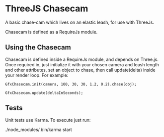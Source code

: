 ThreeJS Chasecam
================

A basic chase-cam which lives on an elastic leash, for use with ThreeJs.

Chasecam is defined as a RequireJs module.

Using the Chasecam
------------------

Chasecam is defined inside a RequireJs module, and depends on Three.js. Once required in, just initialize it with your chosen camera and leash length and other attributes, set an object to chase, then call update(delta) inside your render loop. For example:

    GfxChasecam.init(camera, 100, 30, 30, 1.2, 0.2).chase(obj);

    GfxChasecam.update(deltaInSeconds);  


Tests
-----

Unit tests use Karma. To execute just run:

   ./node_modules/.bin/karma start

